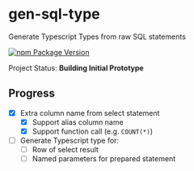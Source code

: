 # gen-sql-type

Generate Typescript Types from raw SQL statements

[![npm Package Version](https://img.shields.io/npm/v/gen-sql-type.svg?maxAge=3600)](https://www.npmjs.com/package/gen-sql-type)

Project Status: **Building Initial Prototype**

## Progress
- [x] Extra column name from select statement
  - [x] Support alias column name
  - [x] Support function call (e.g. `COUNT(*)`)
- [ ] Generate Typescript type for:
  - [ ] Row of select result
  - [ ] Named parameters for prepared statement
